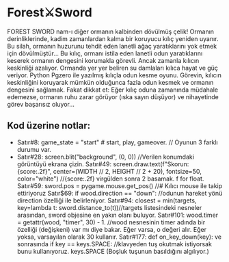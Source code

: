 # Forest⚔️Sword #
FOREST SWORD nam-ı diğer ormanın kalbinden dövülmüş çelik! Ormanın derinliklerinde, kadim zamanlardan kalma bir koruyucu kılıç yeniden uyanır. Bu silah, ormanın huzurunu tehdit eden lanetli ağaç yaratıklarını yok etmek
için dövülmüştür… Bu kılıç, ormanı istila eden lanetli odun yaratıklarını keserek ormanın dengesini korumakla görevli. Ancak zamanla kılıcın keskinliği azalıyor. Ormanda yer yer beliren su damlaları kılıca hayat ve
güç veriyor.
Python Pgzero ile yazılmış kılıçla odun kesme oyunu. Görevin, kılıcın keskinliğini koruyarak mümkün olduğunca fazla odun kesmek ve ormanın dengesini sağlamak. Fakat dikkat et: Eğer kılıç oduna zamanında müdahale edemezse, ormanın ruhu zarar görüyor (ıska sayın düşüyor) ve nihayetinde görev başarısız oluyor…
## Kod üzerine notlar: ##
* Satır#8: game_state = "start"  # start, play, gameover. // Oyunun 3 farklı durumu var.
* Satır#28: screen.blit("background", (0, 0)) //Verilen konumdaki görüntüyü ekrana çizin.
Satır#49: screen.draw.text(f"Skorun: {score:.2f}", center=(WIDTH // 2, HEIGHT // 2 + 20), fontsize=50, color="white") //{score:.2f} virgülden sonra 2 basamak. f for float.
Satır#59: sword.pos = pygame.mouse.get_pos() //# Kılıcı mouse ile takip ettiriyoruz
Satır$69: if wood.direction == "down": //odunun hareket yönü direction özelliği ile belirleniyor.
Satır#94: closest = min(targets, key=lambda t: sword.distance_to(t))//targets listesindeki nesneler arasından, sword objesine en yakın olanı buluyor.
Satır#101: wood.timer = getattr(wood, "timer", 30) - 1. //wood nesnesinin timer adında bir özelliği (değişkeni) var mı diye bakar. Eğer varsa, o değeri alır. Eğer yoksa, varsayılan olarak 30 kullanır.
Satır#177: def on_key_down(key): ve sonrasında if key == keys.SPACE: //klavyeden tuş okutmak istiyorsak bunu kullanıyoruz. keys.SPACE (Boşluk tuşunun basıldığını algılıyor.)
